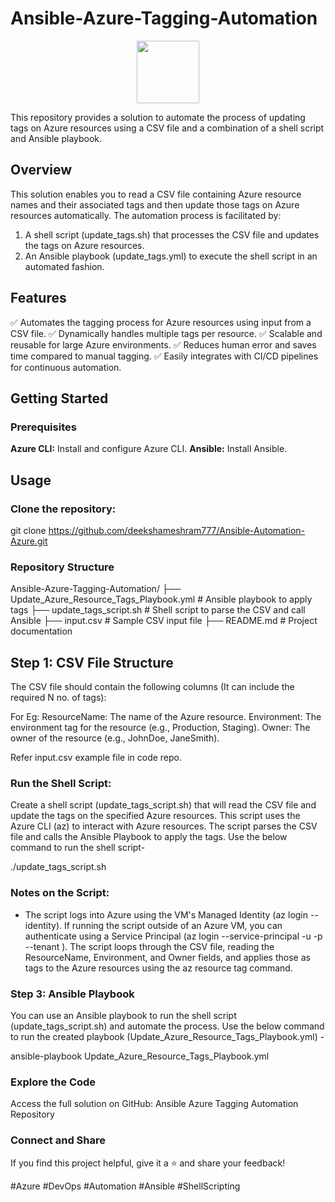 # Ansible-Azure-Tagging-Automation

<div id="header" align="center">
  <img src="https://i.giphy.com/media/v1.Y2lkPTc5MGI3NjExZ3dqZXA0bjJ5djJ0OXJ4N3JxMTFpYXNrOTJrODJ6bmdidDM5aXYwMSZlcD12MV9pbnRlcm5hbF9naWZfYnlfaWQmY3Q9cw/aIJDrOomj81MQZz2uO/giphy.gif" width="100"/>
</div>

This repository provides a solution to automate the process of updating tags on Azure resources using a CSV file and a combination of a shell script and Ansible playbook.

## Overview
This solution enables you to read a CSV file containing Azure resource names and their associated tags and then update those tags on Azure resources automatically. The automation process is facilitated by:

1. A shell script (update_tags.sh) that processes the CSV file and updates the tags on Azure resources.
2. An Ansible playbook (update_tags.yml) to execute the shell script in an automated fashion.

## Features
✅ Automates the tagging process for Azure resources using input from a CSV file.
✅ Dynamically handles multiple tags per resource.
✅ Scalable and reusable for large Azure environments.
✅ Reduces human error and saves time compared to manual tagging.
✅ Easily integrates with CI/CD pipelines for continuous automation.

## Getting Started

### Prerequisites
**Azure CLI:** Install and configure Azure CLI.
**Ansible:** Install Ansible.

## Usage
### Clone the repository:

git clone https://github.com/deekshameshram777/Ansible-Automation-Azure.git

### Repository Structure
Ansible-Azure-Tagging-Automation/
├── Update_Azure_Resource_Tags_Playbook.yml   # Ansible playbook to apply tags
├── update_tags_script.sh        # Shell script to parse the CSV and call Ansible
├── input.csv             # Sample CSV input file
├── README.md             # Project documentation

## Step 1: CSV File Structure
The CSV file should contain the following columns (It can include the required N no. of tags):

For Eg:
ResourceName: The name of the Azure resource.
Environment: The environment tag for the resource (e.g., Production, Staging).
Owner: The owner of the resource (e.g., JohnDoe, JaneSmith).

Refer input.csv example file in code repo.

### Run the Shell Script:

Create a shell script (update_tags_script.sh) that will read the CSV file and update the tags on the specified Azure resources. This script uses the Azure CLI (az) to interact with Azure resources.
The script parses the CSV file and calls the Ansible Playbook to apply the tags. Use the below command to run the shell script-

./update_tags_script.sh

### Notes on the Script:
* The script logs into Azure using the VM's Managed Identity (az login --identity). If running the script outside of an Azure VM, you can authenticate using a Service Principal (az login --service-principal -u <appId> -p <password> --tenant <tenantId>).
The script loops through the CSV file, reading the ResourceName, Environment, and Owner fields, and applies those as tags to the Azure resources using the az resource tag command.



### Step 3: Ansible Playbook
You can use an Ansible playbook to run the shell script (update_tags_script.sh) and automate the process.
Use the below command to run the created playbook (Update_Azure_Resource_Tags_Playbook.yml) -

ansible-playbook Update_Azure_Resource_Tags_Playbook.yml

### Explore the Code
Access the full solution on GitHub: Ansible Azure Tagging Automation Repository

### Connect and Share
If you find this project helpful, give it a ⭐ and share your feedback!

#Azure #DevOps #Automation #Ansible #ShellScripting

